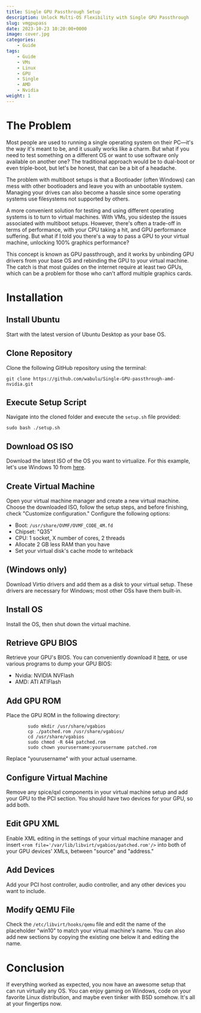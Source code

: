 ```yaml
---
title: Single GPU Passthrough Setup
description: Unlock Multi-OS Flexibility with Single GPU Passthrough
slug: vmgpupass
date: 2023-10-23 10:20:00+0000
image: cover.jpg
categories:
    - Guide
tags:
    - Guide
    - VMs
    - Linux
    - GPU
    - Single
    - AMD
    - Nvidia
weight: 1
---
```

The Problem
============

Most people are used to running a single operating system on their PC—it's the way it's meant to be, and it usually works like a charm. But what if you need to test something on a different OS or want to use software only available on another one? The traditional approach would be to dual-boot or even triple-boot, but let's be honest, that can be a bit of a headache.

The problem with multiboot setups is that a Bootloader (often Windows) can mess with other bootloaders and leave you with an unbootable system. Managing your drives can also become a hassle since some operating systems use filesystems not supported by others.

A more convenient solution for testing and using different operating systems is to turn to virtual machines. With VMs, you sidestep the issues associated with multiboot setups. However, there's often a trade-off in terms of performance, with your CPU taking a hit, and GPU performance suffering. But what if I told you there's a way to pass a GPU to your virtual machine, unlocking 100% graphics performance?

This concept is known as GPU passthrough, and it works by unbinding GPU drivers from your base OS and rebinding the GPU to your virtual machine. The catch is that most guides on the internet require at least two GPUs, which can be a problem for those who can't afford multiple graphics cards.

Installation
============

Install Ubuntu
----------------------

Start with the latest version of Ubuntu Desktop as your base OS.

Clone Repository
------------------------

Clone the following GitHub repository using the terminal:

    git clone https://github.com/wabulu/Single-GPU-passthrough-amd-nvidia.git

Execute Setup Script
----------------------------

Navigate into the cloned folder and execute the `setup.sh` file provided:

    sudo bash ./setup.sh

Download OS ISO
-----------------------

Download the latest ISO of the OS you want to virtualize. For this example, let's use Windows 10 from [here](https://www.microsoft.com/de-de/software-download/windows10ISO).

Create Virtual Machine
------------------------------

Open your virtual machine manager and create a new virtual machine. Choose the downloaded ISO, follow the setup steps, and before finishing, check "Customize configuration." Configure the following options:

*   Boot: `/usr/share/OVMF/OVMF_CODE_4M.fd`
*   Chipset: "Q35"
*   CPU: 1 socket, X number of cores, 2 threads
*   Allocate 2 GB less RAM than you have
*   Set your virtual disk's cache mode to writeback

(Windows only)
---------------------

Download Virtio drivers and add them as a disk to your virtual setup. These drivers are necessary for Windows; most other OSs have them built-in.

Install OS
------------------

Install the OS, then shut down the virtual machine.

Retrieve GPU BIOS
-------------------------

Retrieve your GPU's BIOS. You can conveniently download it [here](https://www.techpowerup.com/vgabios/), or use various programs to dump your GPU BIOS:

*   Nvidia: NVIDIA NVFlash
*   AMD: ATI ATIFlash

Add GPU ROM
-------------------

Place the GPU ROM in the following directory:

    
            sudo mkdir /usr/share/vgabios
            cp ./patched.rom /usr/share/vgabios/
            cd /usr/share/vgabios
            sudo chmod -R 644 patched.rom
            sudo chown yourusername:yourusername patched.rom
        

Replace "yourusername" with your actual username.

Configure Virtual Machine
----------------------------------

Remove any spice/qxl components in your virtual machine setup and add your GPU to the PCI section. You should have two devices for your GPU, so add both.

Edit GPU XML
---------------------

Enable XML editing in the settings of your virtual machine manager and insert `<rom file='/var/lib/libvirt/vgabios/patched.rom'/>` into both of your GPU devices' XMLs, between "source" and "address."

Add Devices
--------------------

Add your PCI host controller, audio controller, and any other devices you want to include.

Modify QEMU File
-------------------------

Check the `/etc/libvirt/hooks/qemu` file and edit the name of the placeholder "win10" to match your virtual machine's name. You can also add new sections by copying the existing one below it and editing the name.

Conclusion
============

If everything worked as expected, you now have an awesome setup that can run virtually any OS. You can enjoy gaming on Windows, code on your favorite Linux distribution, and maybe even tinker with BSD somehow. It's all at your fingertips now.
